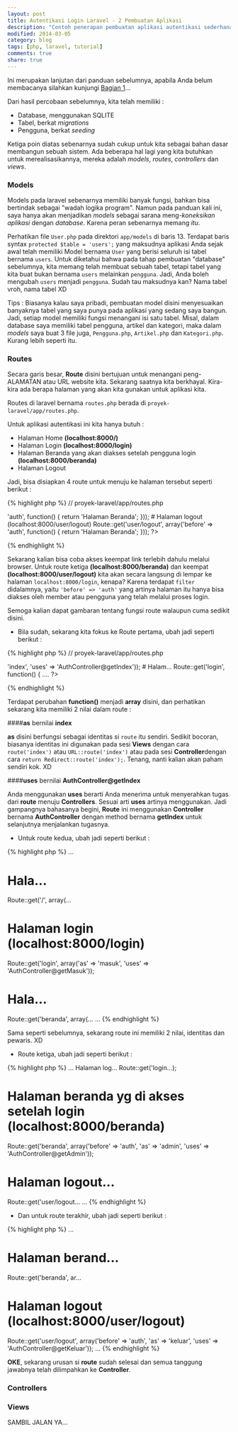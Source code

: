 ```yaml
---
layout: post
title: Autentikasi Login Laravel - 2 Pembuatan Aplikasi
description: "Contoh penerapan pembuatan aplikasi autentikasi sederhana dengan menggunakan framework laravel 4 Bagian ke 2."
modified: 2014-03-05
category: blog
tags: [php, laravel, tutorial]
comments: true
share: true
---
```


Ini merupakan lanjutan dari panduan sebelumnya, apabila Anda belum membacanya silahkan kunjungi [Bagian 1]({{site.url}}/blog/2013/04/03/membuat-autentikasi-login-laravel-bagian-1/)...

Dari hasil percobaan sebelumnya, kita telah memiliki :

- Database, menggunakan SQLITE
- Tabel, berkat *migrations*
- Pengguna, berkat *seeding*

Ketiga poin diatas sebenarnya sudah cukup untuk kita sebagai bahan dasar membangun sebuah sistem. Ada beberapa hal lagi yang kita butuhkan untuk merealisasikannya, mereka adalah *models*, *routes*, *controllers* dan *views*.

### Models

Models pada laravel sebenarnya memiliki banyak fungsi, bahkan bisa bertindak sebagai "wadah logika program". Namun pada panduan kali ini, saya hanya akan menjadikan *models* sebagai sarana meng-*koneksikan aplikasi* dengan *database*. Karena peran sebenarnya memang *itu*. 

Perhatikan file `User.php` pada direktori `app/models` di baris 13. Terdapat baris syntax `protected $table = 'users';` yang maksudnya aplikasi Anda sejak awal telah memiliki Model bernama `User` yang berisi seluruh isi tabel bernama `users`. Untuk diketahui bahwa pada tahap pembuatan "database" sebelumnya, kita memang telah membuat sebuah tabel, tetapi tabel yang kita buat bukan bernama `users` melainkan `pengguna`. Jadi, Anda boleh mengubah `users` menjadi `pengguna`. Sudah tau maksudnya kan? Nama tabel vroh, nama tabel XD

Tips : Biasanya kalau saya pribadi, pembuatan model disini menyesuaikan banyaknya tabel yang saya punya pada aplikasi yang sedang saya bangun. Jadi, setiap model memiliki fungsi menangani isi satu tabel. Misal, dalam database saya memiliki tabel pengguna, artikel dan kategori, maka dalam *models* saya buat 3 file juga, `Pengguna.php`, `Artikel.php` dan `Kategori.php`. Kurang lebih seperti itu.

### Routes

Secara garis besar, **Route** disini bertujuan untuk menangani peng-ALAMATAN atau URL website kita. Sekarang saatnya kita berkhayal. Kira-kira ada berapa halaman yang akan kita gunakan untuk aplikasi kita. 

Routes di laravel bernama `routes.php` berada di `proyek-laravel/app/routes.php`.

Untuk aplikasi autentikasi ini kita hanya butuh :

- Halaman Home **(localhost:8000/)**
- Halaman Login **(localhost:8000/login)**
- Halaman Beranda yang akan diakses setelah pengguna login **(localhost:8000/beranda)**
- Halaman Logout

Jadi, bisa disiapkan 4 route untuk menuju ke halaman tersebut seperti berikut :

{% highlight php %}
// proyek-laravel/app/routes.php

<?php 
# Halaman Home yang nantinya berisi tombol login (localhost:8000/)
Route::get('/', function() {
	return 'Halaman Home Aplikasi';
});
# Halaman login (localhost:8000/login)
Route::get('login', function() {
	return 'Halaman Login';
});
# Halaman beranda yg di akses setelah login (localhost:8000/beranda) 
Route::get('beranda', array('before' => 'auth', function() {
	return 'Halaman Beranda';
}));
# Halaman logout (localhost:8000/user/logout) 
Route::get('user/logout', array('before' => 'auth', function() {
	return 'Halaman Beranda';
}));
?>
{% endhighlight %}

Sekarang kalian bisa coba akses keempat link terlebih dahulu melalui browser. Untuk route ketiga **(localhost:8000/beranda)** dan keempat **(localhost:8000/user/logout)** kita akan secara langsung di lempar ke halaman `localhost:8000/login`, kenapa? Karena terdapat `filter` didalamnya, yaitu `'before' => 'auth'` yang artinya halaman itu hanya bisa diakses oleh member atau pengguna yang telah melalui proses login.

Semoga kalian dapat gambaran tentang fungsi route walaupun cuma sedikit disini. 

- Bila sudah, sekarang kita fokus ke Route pertama, ubah jadi seperti berikut :

{% highlight php %}
// proyek-laravel/app/routes.php

<?php 
# Halaman Home yang nantinya berisi tombol login (localhost:8000/)
Route::get('/', array('as' => 'index', 'uses' => 'AuthController@getIndex'));

# Halam...
Route::get('login', function() {
	....
?>
{% endhighlight %}

Terdapat perubahan **function()** menjadi **array** disini, dan perhatikan sekarang kita memiliki 2 nilai dalam route :

####**as** bernilai **index**

**as** disini berfungsi sebagai identitas si `route` itu sendiri. Sedikit bocoran, biasanya identitas ini digunakan pada sesi **Views** dengan cara `route('index')` atau `URL::route('index')` atau pada sesi **Controller**dengan cara `return Redirect::route('index');`. Tenang, nanti kalian akan paham sendiri kok. XD

####**uses** bernilai **AuthController@getIndex**

Anda menggunakan **uses** berarti Anda menerima untuk menyerahkan tugas dari **route** menuju **Controllers**. Sesuai arti **uses** artinya menggunakan. Jadi gampangnya bahasanya begini, **Route** ini menggunakan **Controller** bernama **AuthController** dengan method bernama **getIndex** untuk selanjutnya menjalankan tugasnya.

- Untuk route kedua, ubah jadi seperti berikut :

{% highlight php %}
...
# Hala...
Route::get('/', array(...

# Halaman login (localhost:8000/login)
Route::get('login', array('as' => 'masuk', 'uses' => 'AuthController@getMasuk'));

# Hala...
Route::get('beranda', array(...
...
{% endhighlight %}

Sama seperti sebelumnya, sekarang route ini memiliki 2 nilai, identitas dan pewaris. XD

- Route ketiga, ubah jadi seperti berikut :

{% highlight php %}
...
Halaman log...
Route::get('login...);

# Halaman beranda yg di akses setelah login (localhost:8000/beranda) 
Route::get('beranda', array('before' => 'auth', 'as' => 'admin', 'uses' => 'AuthController@getAdmin'));

# Halaman logout...
Route::get('user/logout...
...
{% endhighlight %}

- Dan untuk route terakhir, ubah jadi seperti berikut :

{% highlight php %}
...
# Halaman berand...
Route::get('beranda', ar...

# Halaman logout (localhost:8000/user/logout) 
Route::get('user/logout', array('before' => 'auth', 'as' => 'keluar', 'uses' => 'AuthController@getKeluar'));
...
{% endhighlight %}

**OKE**, sekarang urusan si **route** sudah selesai dan semua tanggung jawabnya telah dilimpahkan ke **Controller**.

### Controllers

### Views

SAMBIL JALAN YA...